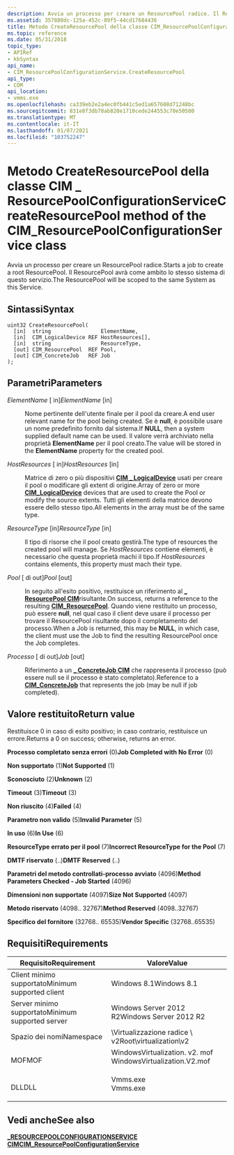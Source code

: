 ```yaml
---
description: Avvia un processo per creare un ResourcePool radice. Il ResourcePool avrà come ambito lo stesso sistema di questo servizio.
ms.assetid: 357880dc-125a-452c-89f5-44cd17684436
title: Metodo CreateResourcePool della classe CIM_ResourcePoolConfigurationService
ms.topic: reference
ms.date: 05/31/2018
topic_type:
- APIRef
- kbSyntax
api_name:
- CIM_ResourcePoolConfigurationService.CreateResourcePool
api_type:
- COM
api_location:
- vmms.exe
ms.openlocfilehash: ca339eb2e2a4ec0fb441c5ed1a657608d71248bc
ms.sourcegitcommit: 831e8f3db78ab820e1710cede244553c70e50500
ms.translationtype: MT
ms.contentlocale: it-IT
ms.lasthandoff: 01/07/2021
ms.locfileid: "103752247"
---
```

# <a name="createresourcepool-method-of-the-cim_resourcepoolconfigurationservice-class"></a><span data-ttu-id="987aa-104">Metodo CreateResourcePool della classe CIM \_ ResourcePoolConfigurationService</span><span class="sxs-lookup"><span data-stu-id="987aa-104">CreateResourcePool method of the CIM\_ResourcePoolConfigurationService class</span></span>

<span data-ttu-id="987aa-105">Avvia un processo per creare un ResourcePool radice.</span><span class="sxs-lookup"><span data-stu-id="987aa-105">Starts a job to create a root ResourcePool.</span></span> <span data-ttu-id="987aa-106">Il ResourcePool avrà come ambito lo stesso sistema di questo servizio.</span><span class="sxs-lookup"><span data-stu-id="987aa-106">The ResourcePool will be scoped to the same System as this Service.</span></span>

## <a name="syntax"></a><span data-ttu-id="987aa-107">Sintassi</span><span class="sxs-lookup"><span data-stu-id="987aa-107">Syntax</span></span>


```mof
uint32 CreateResourcePool(
  [in]  string                ElementName,
  [in]  CIM_LogicalDevice REF HostResources[],
  [in]  string                ResourceType,
  [out] CIM_ResourcePool  REF Pool,
  [out] CIM_ConcreteJob   REF Job
);
```



## <a name="parameters"></a><span data-ttu-id="987aa-108">Parametri</span><span class="sxs-lookup"><span data-stu-id="987aa-108">Parameters</span></span>

<dl> <dt>

<span data-ttu-id="987aa-109">*ElementName* \[ in\]</span><span class="sxs-lookup"><span data-stu-id="987aa-109">*ElementName* \[in\]</span></span>
</dt> <dd>

<span data-ttu-id="987aa-110">Nome pertinente dell'utente finale per il pool da creare.</span><span class="sxs-lookup"><span data-stu-id="987aa-110">A end user relevant name for the pool being created.</span></span> <span data-ttu-id="987aa-111">Se è **null**, è possibile usare un nome predefinito fornito dal sistema.</span><span class="sxs-lookup"><span data-stu-id="987aa-111">If **NULL**, then a system supplied default name can be used.</span></span> <span data-ttu-id="987aa-112">Il valore verrà archiviato nella proprietà **ElementName** per il pool creato.</span><span class="sxs-lookup"><span data-stu-id="987aa-112">The value will be stored in the **ElementName** property for the created pool.</span></span>

</dd> <dt>

<span data-ttu-id="987aa-113">*HostResources* \[ in\]</span><span class="sxs-lookup"><span data-stu-id="987aa-113">*HostResources* \[in\]</span></span>
</dt> <dd>

<span data-ttu-id="987aa-114">Matrice di zero o più dispositivi [**CIM \_ LogicalDevice**](cim-logicaldevice.md) usati per creare il pool o modificare gli extent di origine.</span><span class="sxs-lookup"><span data-stu-id="987aa-114">Array of zero or more [**CIM\_LogicalDevice**](cim-logicaldevice.md) devices that are used to create the Pool or modify the source extents.</span></span> <span data-ttu-id="987aa-115">Tutti gli elementi della matrice devono essere dello stesso tipo.</span><span class="sxs-lookup"><span data-stu-id="987aa-115">All elements in the array must be of the same type.</span></span>

</dd> <dt>

<span data-ttu-id="987aa-116">*ResourceType* \[in\]</span><span class="sxs-lookup"><span data-stu-id="987aa-116">*ResourceType* \[in\]</span></span>
</dt> <dd>

<span data-ttu-id="987aa-117">Il tipo di risorse che il pool creato gestirà.</span><span class="sxs-lookup"><span data-stu-id="987aa-117">The type of resources the created pool will manage.</span></span> <span data-ttu-id="987aa-118">Se *HostResources* contiene elementi, è necessario che questa proprietà machi il tipo.</span><span class="sxs-lookup"><span data-stu-id="987aa-118">If *HostResources* contains elements, this property must mach their type.</span></span>

</dd> <dt>

<span data-ttu-id="987aa-119">*Pool* \[ di out\]</span><span class="sxs-lookup"><span data-stu-id="987aa-119">*Pool* \[out\]</span></span>
</dt> <dd>

<span data-ttu-id="987aa-120">In seguito all'esito positivo, restituisce un riferimento al [**\_ ResourcePool CIM**](cim-resourcepool.md)risultante.</span><span class="sxs-lookup"><span data-stu-id="987aa-120">On success, returns a reference to the resulting [**CIM\_ResourcePool**](cim-resourcepool.md).</span></span> <span data-ttu-id="987aa-121">Quando viene restituito un processo, può essere **null**, nel qual caso il client deve usare il processo per trovare il ResourcePool risultante dopo il completamento del processo.</span><span class="sxs-lookup"><span data-stu-id="987aa-121">When a Job is returned, this may be **NULL**, in which case, the client must use the Job to find the resulting ResourcePool once the Job completes.</span></span>

</dd> <dt>

<span data-ttu-id="987aa-122">*Processo* \[ di out\]</span><span class="sxs-lookup"><span data-stu-id="987aa-122">*Job* \[out\]</span></span>
</dt> <dd>

<span data-ttu-id="987aa-123">Riferimento a un [**\_ ConcreteJob CIM**](cim-concretejob.md) che rappresenta il processo (può essere null se il processo è stato completato).</span><span class="sxs-lookup"><span data-stu-id="987aa-123">Reference to a [**CIM\_ConcreteJob**](cim-concretejob.md) that represents the job (may be null if job completed).</span></span>

</dd> </dl>

## <a name="return-value"></a><span data-ttu-id="987aa-124">Valore restituito</span><span class="sxs-lookup"><span data-stu-id="987aa-124">Return value</span></span>

<span data-ttu-id="987aa-125">Restituisce 0 in caso di esito positivo; in caso contrario, restituisce un errore.</span><span class="sxs-lookup"><span data-stu-id="987aa-125">Returns a 0 on success; otherwise, returns an error.</span></span>

<dl> <dt>

<span data-ttu-id="987aa-126">**Processo completato senza errori** (0)</span><span class="sxs-lookup"><span data-stu-id="987aa-126">**Job Completed with No Error** (0)</span></span>
</dt> <dt>

<span data-ttu-id="987aa-127">**Non supportato** (1)</span><span class="sxs-lookup"><span data-stu-id="987aa-127">**Not Supported** (1)</span></span>
</dt> <dt>

<span data-ttu-id="987aa-128">**Sconosciuto** (2)</span><span class="sxs-lookup"><span data-stu-id="987aa-128">**Unknown** (2)</span></span>
</dt> <dt>

<span data-ttu-id="987aa-129">**Timeout** (3)</span><span class="sxs-lookup"><span data-stu-id="987aa-129">**Timeout** (3)</span></span>
</dt> <dt>

<span data-ttu-id="987aa-130">**Non riuscito** (4)</span><span class="sxs-lookup"><span data-stu-id="987aa-130">**Failed** (4)</span></span>
</dt> <dt>

<span data-ttu-id="987aa-131">**Parametro non valido** (5)</span><span class="sxs-lookup"><span data-stu-id="987aa-131">**Invalid Parameter** (5)</span></span>
</dt> <dt>

<span data-ttu-id="987aa-132">**In uso** (6)</span><span class="sxs-lookup"><span data-stu-id="987aa-132">**In Use** (6)</span></span>
</dt> <dt>

<span data-ttu-id="987aa-133">**ResourceType errato per il pool** (7)</span><span class="sxs-lookup"><span data-stu-id="987aa-133">**Incorrect ResourceType for the Pool** (7)</span></span>
</dt> <dt>

<span data-ttu-id="987aa-134">**DMTF riservato** (..)</span><span class="sxs-lookup"><span data-stu-id="987aa-134">**DMTF Reserved** (..)</span></span>
</dt> <dt>

<span data-ttu-id="987aa-135">**Parametri del metodo controllati-processo avviato** (4096)</span><span class="sxs-lookup"><span data-stu-id="987aa-135">**Method Parameters Checked - Job Started** (4096)</span></span>
</dt> <dt>

<span data-ttu-id="987aa-136">**Dimensioni non supportate** (4097)</span><span class="sxs-lookup"><span data-stu-id="987aa-136">**Size Not Supported** (4097)</span></span>
</dt> <dt>

<span data-ttu-id="987aa-137">**Metodo riservato** (4098.. 32767)</span><span class="sxs-lookup"><span data-stu-id="987aa-137">**Method Reserved** (4098..32767)</span></span>
</dt> <dt>

<span data-ttu-id="987aa-138">**Specifico del fornitore** (32768.. 65535)</span><span class="sxs-lookup"><span data-stu-id="987aa-138">**Vendor Specific** (32768..65535)</span></span>
</dt> </dl>

## <a name="requirements"></a><span data-ttu-id="987aa-139">Requisiti</span><span class="sxs-lookup"><span data-stu-id="987aa-139">Requirements</span></span>



| <span data-ttu-id="987aa-140">Requisito</span><span class="sxs-lookup"><span data-stu-id="987aa-140">Requirement</span></span> | <span data-ttu-id="987aa-141">Valore</span><span class="sxs-lookup"><span data-stu-id="987aa-141">Value</span></span> |
|-------------------------------------|---------------------------------------------------------------------------------------------------------|
| <span data-ttu-id="987aa-142">Client minimo supportato</span><span class="sxs-lookup"><span data-stu-id="987aa-142">Minimum supported client</span></span><br/> | <span data-ttu-id="987aa-143">Windows 8.1</span><span class="sxs-lookup"><span data-stu-id="987aa-143">Windows 8.1</span></span><br/>                                                                                  |
| <span data-ttu-id="987aa-144">Server minimo supportato</span><span class="sxs-lookup"><span data-stu-id="987aa-144">Minimum supported server</span></span><br/> | <span data-ttu-id="987aa-145">Windows Server 2012 R2</span><span class="sxs-lookup"><span data-stu-id="987aa-145">Windows Server 2012 R2</span></span><br/>                                                                       |
| <span data-ttu-id="987aa-146">Spazio dei nomi</span><span class="sxs-lookup"><span data-stu-id="987aa-146">Namespace</span></span><br/>                | <span data-ttu-id="987aa-147">\\Virtualizzazione radice \\ v2</span><span class="sxs-lookup"><span data-stu-id="987aa-147">Root\\virtualization\\v2</span></span><br/>                                                                     |
| <span data-ttu-id="987aa-148">MOF</span><span class="sxs-lookup"><span data-stu-id="987aa-148">MOF</span></span><br/>                      | <dl> <span data-ttu-id="987aa-149"><dt>WindowsVirtualization. v2. mof</dt></span><span class="sxs-lookup"><span data-stu-id="987aa-149"><dt>WindowsVirtualization.V2.mof</dt></span></span> </dl> |
| <span data-ttu-id="987aa-150">DLL</span><span class="sxs-lookup"><span data-stu-id="987aa-150">DLL</span></span><br/>                      | <dl> <span data-ttu-id="987aa-151"><dt>Vmms.exe</dt></span><span class="sxs-lookup"><span data-stu-id="987aa-151"><dt>Vmms.exe</dt></span></span> </dl>                     |



## <a name="see-also"></a><span data-ttu-id="987aa-152">Vedi anche</span><span class="sxs-lookup"><span data-stu-id="987aa-152">See also</span></span>

<dl> <dt>

[<span data-ttu-id="987aa-153">**\_RESOURCEPOOLCONFIGURATIONSERVICE CIM**</span><span class="sxs-lookup"><span data-stu-id="987aa-153">**CIM\_ResourcePoolConfigurationService**</span></span>](cim-resourcepoolconfigurationservice.md)
</dt> </dl>

 

 




